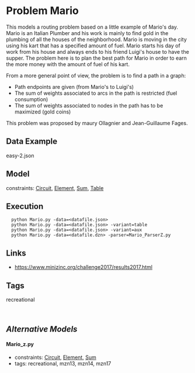# Problem Mario

This models a routing problem based on a little example of Mario's day.
Mario is an Italian Plumber and his work is mainly to find gold in the plumbing of all the houses of the neighborhood.
Mario is moving in the city using his kart that has a specified amount of fuel.
Mario starts his day of work from his house and always ends to his friend Luigi's house to have the supper.
The problem here is to plan the best path for Mario in order to earn the more money with the amount of fuel of his kart.

From a more general point of view, the problem is to find a path in a graph:
 - Path endpoints are given (from Mario's to Luigi's)
 - The sum of weights associated to arcs in the path is restricted (fuel consumption)
 - The sum of weights associated to nodes in the path has to be maximized (gold coins)

This problem was proposed by maury Ollagnier and Jean-Guillaume Fages.

## Data Example
  easy-2.json

## Model
  constraints: [Circuit](http://pycsp.org/documentation/constraints/Circuit), [Element](http://pycsp.org/documentation/constraints/Element), [Sum](http://pycsp.org/documentation/constraints/Sum), [Table](http://pycsp.org/documentation/constraints/Table)

## Execution
```
  python Mario.py -data=<datafile.json>
  python Mario.py -data=<datafile.json> -variant=table
  python Mario.py -data=<datafile.json> -variant=aux
  python Mario.py -data=<datafile.dzn> -parser=Mario_ParserZ.py
```

## Links
  - https://www.minizinc.org/challenge2017/results2017.html

## Tags
  recreational

<br />

## _Alternative Models_

#### Mario_z.py
 - constraints: [Circuit](http://pycsp.org/documentation/constraints/Circuit), [Element](http://pycsp.org/documentation/constraints/Element), [Sum](http://pycsp.org/documentation/constraints/Sum)
 - tags: recreational, mzn13, mzn14, mzn17
